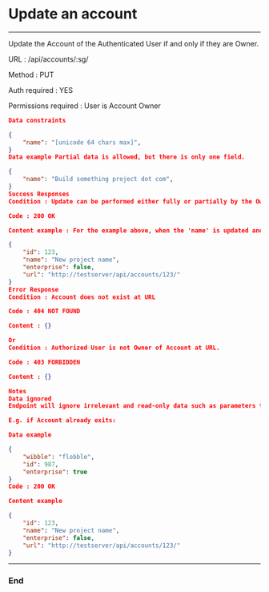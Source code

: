 # Update an account

------------

Update the Account of the Authenticated User if and only if they are Owner.

URL : /api/accounts/:sg/

Method : PUT

Auth required : YES

Permissions required : User is Account Owner

```json
Data constraints

{
    "name": "[unicode 64 chars max]",
}
Data example Partial data is allowed, but there is only one field.

{
    "name": "Build something project dot com",
}
Success Responses
Condition : Update can be performed either fully or partially by the Owner of the Account.

Code : 200 OK

Content example : For the example above, when the 'name' is updated and posted to /api/accounts/123/...

{
    "id": 123,
    "name": "New project name",
    "enterprise": false,
    "url": "http://testserver/api/accounts/123/"
}
Error Response
Condition : Account does not exist at URL

Code : 404 NOT FOUND

Content : {}

Or
Condition : Authorized User is not Owner of Account at URL.

Code : 403 FORBIDDEN

Content : {}

Notes
Data ignored
Endpoint will ignore irrelevant and read-only data such as parameters that don't exist, or id and enterprise fields which are not editable.

E.g. if Account already exits:

Data example

{
    "wibble": "flobble",
    "id": 987,
    "enterprise": true
}
Code : 200 OK

Content example

{
    "id": 123,
    "name": "New project name",
    "enterprise": false,
    "url": "http://testserver/api/accounts/123/"
}
```

------------

### End